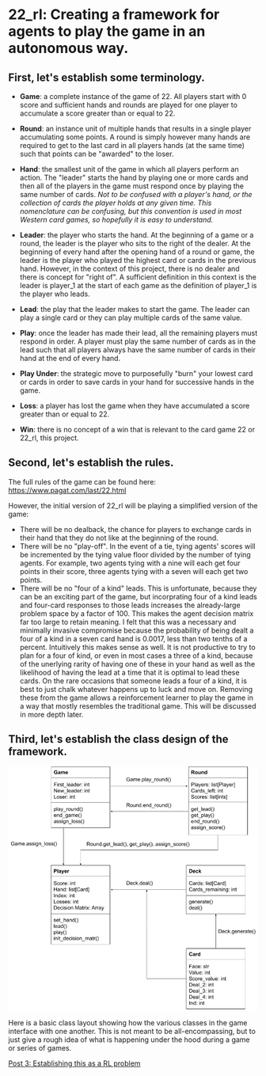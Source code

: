 # 22_rl: Creating a framework for agents to play the game in an autonomous way. 

## First, let's establish some terminology. 

- **Game**: a complete instance of the game of 22. All players start with 0 score and sufficient hands and rounds are played for one player to accumulate a score greater than or equal to 22. 

- **Round**: an instance unit of multiple hands that results in a single player accumulating some points. A round is simply however many hands are required to get to the last card in all players hands (at the same time) such that points can be "awarded" to the loser. 

- **Hand**: the smallest unit of the game in which all players perform an action. The "leader" starts the hand by playing one or more cards and then all of the players in the game must respond once by playing the same number of cards. *Not to be confused with a player's hand, or the collection of cards the player holds at any given time. This nomenclature can be confusing, but this convention is used in most Western card games, so hopefully it is easy to understand.*

- **Leader**: the player who starts the hand. At the beginning of a game or a round, the leader is the player who sits to the right of the dealer. At the beginning of every hand after the opening hand of a round or game, the leader is the player who played the highest card or cards in the previous hand. However, in the context of this project, there is no dealer and there is concept for "right of". A sufficient definition in this context is the leader is player_1 at the start of each game as the definition of player_1 is the player who leads. 

- **Lead**: the play that the leader makes to start the game. The leader can play a single card or they can play multiple cards of the same value. 

- **Play**: once the leader has made their lead, all the remaining players must respond in order. A player must play the same number of cards as in the lead such that all players always have the same number of cards in their hand at the end of every hand. 

- **Play Under**: the strategic move to purposefully "burn" your lowest card or cards in order to save cards in your hand for successive hands in the game. 

- **Loss**: a player has lost the game when they have accumulated a score greater than or equal to 22. 

- **Win**: there is no concept of a win that is relevant to the card game 22 or 22_rl, this project. 

## Second, let's establish the rules. 

The full rules of the game can be found here: https://www.pagat.com/last/22.html

However, the initial version of 22_rl will be playing a simplified version of the game: 
- There will be no dealback, the chance for players to exchange cards in their hand that they do not like at the beginning of the round. 
- There will be no "play-off". In the event of a tie, tying agents' scores will be incremented by the tying value floor divided by the number of tying agents. For example, two agents tying with a nine will each get four points in their score, three agents tying with a seven will each get two points. 
- There will be no "four of a kind" leads. This is unfortunate, because they can be an exciting part of the game, but incorprating four of a kind leads and four-card responses to those leads increases the already-large problem space by a factor of 100. This makes the agent decision matrix far too large to retain meaning. I felt that this was a necessary and minimally invasive compromise because the probability of being dealt a four of a kind in a seven card hand is 0.0017, less than two tenths of a percent. Intuitively this makes sense as well. It is not productive to try to plan for a four of kind, or even in most cases a three of a kind, because of the unerlying rarity of having one of these in your hand as well as the likelihood of having the lead at a time that it is optimal to lead these cards. On the rare occasions that someone leads a four of a kind, it is best to just chalk whatever happens up to luck and move on. Removing these from the game allows a reinforcement learner to play the game in a way that mostly resembles the traditional game. This will be discussed in more depth later. 

## Third, let's establish the class design of the framework.

![Basic class diagram](../assets/class_diagram.png "Basic class diagram")

Here is a basic class layout showing how the various classes in the game interface with one another. This is not meant to be all-encompassing, but to just give a rough idea of what is happening under the hood during a game or series of games. 

[Post 3: Establishing this as a RL problem](https://github.com/zachsirera/22_rl/blob/main/posts/post_3.md)


